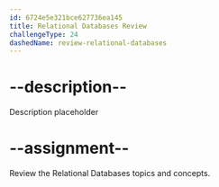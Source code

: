 ```yaml
---
id: 6724e5e321bce627736ea145
title: Relational Databases Review
challengeType: 24
dashedName: review-relational-databases
---
```


# --description--

Description placeholder

# --assignment--

Review the Relational Databases topics and concepts.
